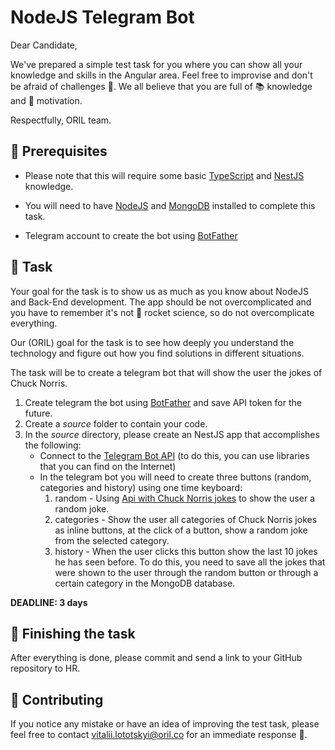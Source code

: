 # NodeJS Telegram Bot 

Dear Candidate, 

We've prepared a simple test task for you where you can show all your knowledge and skills in the Angular area. Feel free to improvise and don't be afraid of challenges 👀. We all believe that you are full of 📚 knowledge and 💪 motivation.

Respectfully, ORIL team.

## 🔧 Prerequisites

- Please note that this will require some basic [TypeScript](https://www.typescriptlang.org) and [NestJS](https://nestjs.com) knowledge.

- You will need to have [NodeJS](https://www.nodejs.org/) and [MongoDB](https://www.mongodb.com) installed to complete this task.

- Telegram account to create the bot using [BotFather](https://t.me/botfather)

## 📃 Task

Your goal for the task is to show us as much as you know about NodeJS and Back-End development. The app should be not overcomplicated and you have to remember it's not 🚀 rocket science, so do not overcomplicate everything.

Our (ORIL) goal for the task is to see how deeply you understand the technology and figure out how you find solutions in different situations.

The task will be to create a telegram bot that will show the user the jokes of Chuck Norris.

1. Create telegram the bot using [BotFather](https://t.me/botfather) and save API token for the future.
2. Create a *source* folder to contain your code.
3. In the *source* directory, please create an NestJS app that accomplishes the following:
    - Connect to the [Telegram Bot API](https://core.telegram.org/bots/api) (to do this, you can use libraries that you can find on the Internet)
    - In the telegram bot you will need to create three buttons (random, categories and history) using one time keyboard:
        1. random - Using [Api with Chuck Norris jokes](https://api.chucknorris.io) to show the user a random joke.
        2. categories - Show the user all categories of Chuck Norris jokes as inline buttons, at the click of a button, show a random joke from the selected category.
        3. history - When the user clicks this button show the last 10 jokes he has seen before. To do this, you need to save all the jokes that were shown to the user through the random button or through a certain category in the MongoDB database.

**DEADLINE: 3 days**

## 🏁 Finishing the task

After everything is done, please commit and send a link to your GitHub repository to HR.

## 📑 Contributing
If you notice any mistake or have an idea of improving the test task, please feel free to contact [vitalii.lototskyi@oril.co](vitalii.lototskyi@oril.co) for an immediate response 🙌.
